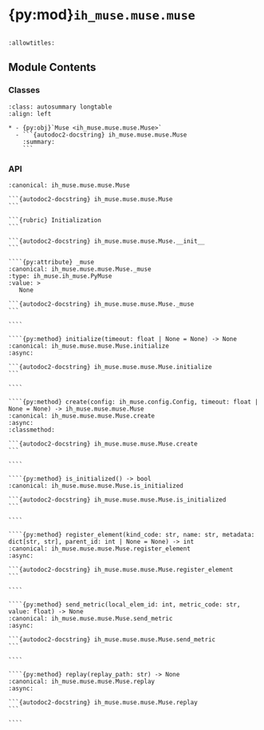 # {py:mod}`ih_muse.muse.muse`

```{py:module} ih_muse.muse.muse
```

```{autodoc2-docstring} ih_muse.muse.muse
:allowtitles:
```

## Module Contents

### Classes

````{list-table}
:class: autosummary longtable
:align: left

* - {py:obj}`Muse <ih_muse.muse.muse.Muse>`
  - ```{autodoc2-docstring} ih_muse.muse.muse.Muse
    :summary:
    ```
````

### API

`````{py:class} Muse(config: ih_muse.config.Config)
:canonical: ih_muse.muse.muse.Muse

```{autodoc2-docstring} ih_muse.muse.muse.Muse
```

```{rubric} Initialization
```

```{autodoc2-docstring} ih_muse.muse.muse.Muse.__init__
```

````{py:attribute} _muse
:canonical: ih_muse.muse.muse.Muse._muse
:type: ih_muse.ih_muse.PyMuse
:value: >
   None

```{autodoc2-docstring} ih_muse.muse.muse.Muse._muse
```

````

````{py:method} initialize(timeout: float | None = None) -> None
:canonical: ih_muse.muse.muse.Muse.initialize
:async:

```{autodoc2-docstring} ih_muse.muse.muse.Muse.initialize
```

````

````{py:method} create(config: ih_muse.config.Config, timeout: float | None = None) -> ih_muse.muse.muse.Muse
:canonical: ih_muse.muse.muse.Muse.create
:async:
:classmethod:

```{autodoc2-docstring} ih_muse.muse.muse.Muse.create
```

````

````{py:method} is_initialized() -> bool
:canonical: ih_muse.muse.muse.Muse.is_initialized

```{autodoc2-docstring} ih_muse.muse.muse.Muse.is_initialized
```

````

````{py:method} register_element(kind_code: str, name: str, metadata: dict[str, str], parent_id: int | None = None) -> int
:canonical: ih_muse.muse.muse.Muse.register_element
:async:

```{autodoc2-docstring} ih_muse.muse.muse.Muse.register_element
```

````

````{py:method} send_metric(local_elem_id: int, metric_code: str, value: float) -> None
:canonical: ih_muse.muse.muse.Muse.send_metric
:async:

```{autodoc2-docstring} ih_muse.muse.muse.Muse.send_metric
```

````

````{py:method} replay(replay_path: str) -> None
:canonical: ih_muse.muse.muse.Muse.replay
:async:

```{autodoc2-docstring} ih_muse.muse.muse.Muse.replay
```

````

`````
